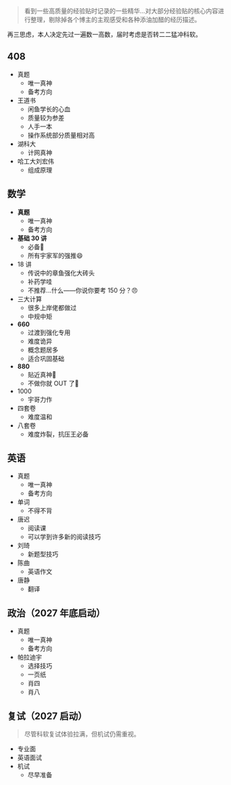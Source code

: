 > 看到一些高质量的经验贴时记录的一些精华...对大部分经验贴的核心内容进行整理，剔除掉各个博主的主观感受和各种添油加醋的经历描述。

再三思虑，本人决定先过一遍数一高数，届时考虑是否转二二猛冲科软。

## 408

- 真题
	- 唯一真神
	- 备考方向
- 王道书
	- 闲鱼学长的心血
	- 质量较为参差
	- 人手一本
	- 操作系统部分质量相对高
- 湖科大
	- 计网真神
- 哈工大刘宏伟
	- 组成原理
## 数学

- **真题**
	- 唯一真神
	- 备考方向
- **基础 30 讲**
	- 必备🌟
	- 所有宇家军的强推😄
- 18 讲
	- 传说中的章鱼强化大砖头
	- 补药学哇
	- 不推荐...什么——你说你要考 150 分？😠
- 三大计算
	- 很多上岸佬都做过
	- 中规中矩
- **660**
	- 过渡到强化专用
	- 难度诡异
	- 概念题居多
	- 适合巩固基础
- **880**
	- 贴近真神🚀
	- 不做你就 OUT 了👊
- 1000
	- 宇哥力作
- 四套卷
	- 难度温和
- 八套卷
	- 难度炸裂，抗压王必备
## 英语

- 真题
	- 唯一真神
	- 备考方向
- 单词
	- 不得不背
- 唐迟
	- 阅读课
	- 可以学到许多新的阅读技巧
- 刘琦
	- 新题型技巧
- 陈曲
	- 英语作文
- 唐静
	- 翻译

## 政治（2027 年底启动）
- 真题
	- 唯一真神
	- 备考方向
- 帕拉迪宇
	- 选择技巧
	- 一页纸
	- 肖四
	- 肖八


## 复试（2027 启动）

> 尽管科软复试体验拉满，但机试仍需重视。

- 专业面
- 英语面试
- 机试
	- 尽早准备